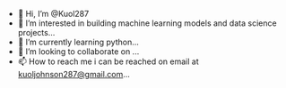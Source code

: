 - 👋 Hi, I’m @Kuol287
- 👀 I’m interested in building machine learning models and data science projects...
- 🌱 I’m currently learning python...
- 💞️ I’m looking to collaborate on ...
- 📫 How to reach me i can be reached on email at kuoljohnson287@gmail.com...

<!---
Kuol287/Kuol287 is a ✨ special ✨ repository because its `README.md` (this file) appears on your GitHub profile.
You can click the Preview link to take a look at your changes.
--->
